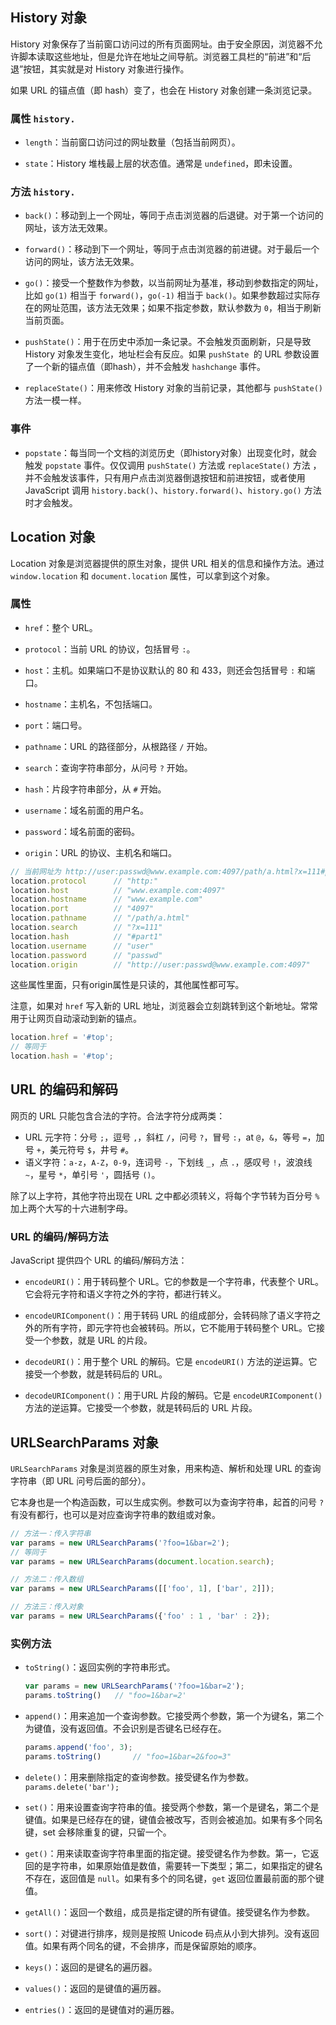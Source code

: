 ## History 对象

History 对象保存了当前窗口访问过的所有页面网址。由于安全原因，浏览器不允许脚本读取这些地址，但是允许在地址之间导航。浏览器工具栏的“前进”和“后退”按钮，其实就是对 History 对象进行操作。

如果 URL 的锚点值（即 hash）变了，也会在 History 对象创建一条浏览记录。

### 属性 `history.`

- `length`：当前窗口访问过的网址数量（包括当前网页）。

- `state`：History 堆栈最上层的状态值。通常是 `undefined`，即未设置。

### 方法 `history.`

- `back()`：移动到上一个网址，等同于点击浏览器的后退键。对于第一个访问的网址，该方法无效果。

- `forward()`：移动到下一个网址，等同于点击浏览器的前进键。对于最后一个访问的网址，该方法无效果。

- `go()`：接受一个整数作为参数，以当前网址为基准，移动到参数指定的网址，比如 `go(1)` 相当于 `forward()`，`go(-1)` 相当于 `back()`。如果参数超过实际存在的网址范围，该方法无效果；如果不指定参数，默认参数为 `0`，相当于刷新当前页面。

- `pushState()`：用于在历史中添加一条记录。不会触发页面刷新，只是导致 History 对象发生变化，地址栏会有反应。如果 `pushState `的 URL 参数设置了一个新的锚点值（即hash），并不会触发 `hashchange` 事件。

- `replaceState()`：用来修改 History 对象的当前记录，其他都与 `pushState()` 方法一模一样。

### 事件

- `popstate`：每当同一个文档的浏览历史（即history对象）出现变化时，就会触发 `popstate` 事件。仅仅调用 `pushState()` 方法或 `replaceState()` 方法 ，并不会触发该事件，只有用户点击浏览器倒退按钮和前进按钮，或者使用 JavaScript 调用 `history.back()`、`history.forward()`、`history.go()` 方法时才会触发。

## Location 对象

Location 对象是浏览器提供的原生对象，提供 URL 相关的信息和操作方法。通过 `window.location` 和 `document.location` 属性，可以拿到这个对象。

### 属性

- `href`：整个 URL。

- `protocol`：当前 URL 的协议，包括冒号 `:`。

- `host`：主机。如果端口不是协议默认的 80 和 433，则还会包括冒号 `:` 和端口。

- `hostname`：主机名，不包括端口。

- `port`：端口号。

- `pathname`：URL 的路径部分，从根路径 `/` 开始。

- `search`：查询字符串部分，从问号 `?` 开始。

- `hash`：片段字符串部分，从 `#` 开始。

- `username`：域名前面的用户名。

- `password`：域名前面的密码。

- `origin`：URL 的协议、主机名和端口。

```js
// 当前网址为 http://user:passwd@www.example.com:4097/path/a.html?x=111#part1
location.protocol      // "http:"
location.host          // "www.example.com:4097"
location.hostname      // "www.example.com"
location.port          // "4097"
location.pathname      // "/path/a.html"
location.search        // "?x=111"
location.hash          // "#part1"
location.username      // "user"
location.password      // "passwd"
location.origin        // "http://user:passwd@www.example.com:4097"
```

这些属性里面，只有origin属性是只读的，其他属性都可写。

注意，如果对 `href` 写入新的 URL 地址，浏览器会立刻跳转到这个新地址。常常用于让网页自动滚动到新的锚点。

```js
location.href = '#top';
// 等同于
location.hash = '#top';
```

## URL 的编码和解码

网页的 URL 只能包含合法的字符。合法字符分成两类：

- URL 元字符：分号 `;`，逗号 `,`，斜杠 `/`，问号 `?`，冒号 `:`，at `@`，`&`，等号 `=`，加号 `+`，美元符号 `$`，井号 `#`。
- 语义字符：`a-z`，`A-Z`，`0-9`，连词号 `-`，下划线 `_`，点 `.`，感叹号 `!`，波浪线 `~`，星号 `*`，单引号 `'`，圆括号 `()`。

除了以上字符，其他字符出现在 URL 之中都必须转义，将每个字节转为百分号 `%` 加上两个大写的十六进制字母。

### URL 的编码/解码方法

JavaScript 提供四个 URL 的编码/解码方法：

- `encodeURI()`：用于转码整个 URL。它的参数是一个字符串，代表整个 URL。它会将元字符和语义字符之外的字符，都进行转义。

- `encodeURIComponent()`：用于转码 URL 的组成部分，会转码除了语义字符之外的所有字符，即元字符也会被转码。所以，它不能用于转码整个 URL。它接受一个参数，就是 URL 的片段。

- `decodeURI()`：用于整个 URL 的解码。它是 `encodeURI()` 方法的逆运算。它接受一个参数，就是转码后的 URL。

- `decodeURIComponent()`：用于URL 片段的解码。它是 `encodeURIComponent()` 方法的逆运算。它接受一个参数，就是转码后的 URL 片段。

## URLSearchParams 对象

`URLSearchParams` 对象是浏览器的原生对象，用来构造、解析和处理 URL 的查询字符串（即 URL 问号后面的部分）。

它本身也是一个构造函数，可以生成实例。参数可以为查询字符串，起首的问号 `?` 有没有都行，也可以是对应查询字符串的数组或对象。

```js
// 方法一：传入字符串
var params = new URLSearchParams('?foo=1&bar=2');
// 等同于
var params = new URLSearchParams(document.location.search);

// 方法二：传入数组
var params = new URLSearchParams([['foo', 1], ['bar', 2]]);

// 方法三：传入对象
var params = new URLSearchParams({'foo' : 1 , 'bar' : 2});
```

### 实例方法

- `toString()`：返回实例的字符串形式。

    ```js
    var params = new URLSearchParams('?foo=1&bar=2');
    params.toString()   // "foo=1&bar=2'
    ```

- `append()`：用来追加一个查询参数。它接受两个参数，第一个为键名，第二个为键值，没有返回值。不会识别是否键名已经存在。

    ```js
    params.append('foo', 3);
    params.toString()       // "foo=1&bar=2&foo=3"
    ```

- `delete()`：用来删除指定的查询参数。接受键名作为参数。  `params.delete('bar');`

- `set()`：用来设置查询字符串的值。接受两个参数，第一个是键名，第二个是键值。如果是已经存在的键，键值会被改写，否则会被追加。如果有多个同名键，set 会移除重复的键，只留一个。

- `get()`：用来读取查询字符串里面的指定键。接受键名作为参数。第一，它返回的是字符串，如果原始值是数值，需要转一下类型；第二，如果指定的键名不存在，返回值是 `null`。如果有多个的同名键，`get` 返回位置最前面的那个键值。

- `getAll()`：返回一个数组，成员是指定键的所有键值。接受键名作为参数。

- `sort()`：对键进行排序，规则是按照 Unicode 码点从小到大排列。没有返回值。如果有两个同名的键，不会排序，而是保留原始的顺序。

- `keys()`：返回的是键名的遍历器。

- `values()`：返回的是键值的遍历器。

- `entries()`：返回的是键值对的遍历器。
